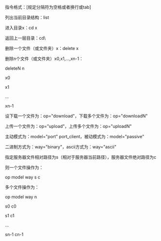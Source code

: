 指令格式：[规定分隔符为空格或者换行或tab]

列出当前目录结构：list

进入目录x：cd x

返回上一层目录：cd\

删除一个文件（或文件夹）x：delete x

删除n个文件（或文件夹）x0,x1,...,xn-1：

deleteN n

x0

x1

... 

xn-1

设下载一个文件为：op="download"，下载多个文件为：op="downloadN"

上传一个文件为：op="upload"，上传多个文件为：op="uploadN"

主动模式为：model="port" port_client，被动模式为：model="passive"

二进制方式为：way="binary"，ascii方式为：way="ascii"

指定服务器文件相对路径为s（相对于服务器当前路径），服务器文件绝对路径为c

则一个文件操作为：

op model way s c

多个文件操作为：

op model way n

s0 c0

s1 c1

...

sn-1 cn-1
